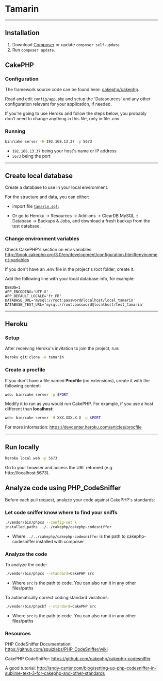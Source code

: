 # Tamarin

---

## Installation

1. Download [Composer](http://getcomposer.org/doc/00-intro.md) or update `composer self-update`.
2. Run `composer update`.


## CakePHP

### Configuration

The framework source code can be found here: [cakephp/cakephp](https://github.com/cakephp/cakephp).

Read and edit `config/app.php` and setup the 'Datasources' and any other
configuration relevant for your application, if needed.

If you're going to use Heroku and follow the steps below, you probably
don't need to change anything in this file, only in file *.env*.


### Running

```bash
bin/cake server -H 192.168.13.37 -p 5673
```

* `192.168.13.37` being your host's name or IP address
* `5673` being the port

---

## Create local database

Create a database to use in your local environment.

For the structure and data, you can either:

- Import file [`tamarin.sql`](https://github.com/LordAlexWorks/tamarin/blob/master/tamarin.sql);

- Or go to Heroku -> Resources -> Add-ons -> ClearDB MySQL :: Database -> Backups & Jobs, and download a fresh backup from the test database.


### Change environment variables

Check CakePHP's section on env variables: http://book.cakephp.org/3.0/en/development/configuration.html#environment-variables

If you don't have an .env file in the project's root folder, create it.

Add the following line with your local database info, for example:

```
DEBUG=1
APP_ENCODING='UTF-8'
APP_DEFAULT_LOCALE='fr_FR'
DATABASE_URL='mysql://root:password@localhost/local_tamarin'
DATABASE_TEST_URL='mysql://root:password@localhost/test_tamarin'
```

---

## Heroku

### Setup

After receiving Heroku's invitation to join the project, run:

```bash
heroku git:clone -a tamarin
```


### Create a procfile
If you don't have a file named **Procfile** (no extensions), create it with the following content:

```bash
web: bin/cake server -p $PORT
```

Modify it to run as you would run CakePHP. For example, if you use a host different than **localhost**:

```bash
web: bin/cake server -H XXX.XXX.X.X -p $PORT
```

For more information: https://devcenter.heroku.com/articles/procfile

---

## Run locally

```bash
heroku local web -p 5673
```

Go to your browser and access the URL returned (e.g. http://localhost:5673).


## Analyze code using PHP_CodeSniffer

Before each pull request, analyze your code against CakePHP's standards:

### Let code sniffer know where to find your sniffs
```bash
./vendor/bin/phpcs --config-set \
installed_paths ../../cakephp/cakephp-codesniffer
```

* Where `../../cakephp/cakephp-codesniffer` is the path to cakephp-codesniffer installed with composer 

### Analyze the code
To analyze the code: 
```bash
./vendor/bin/phpcs --standard=CakePHP src
```

* Where `src` is the path to code. You can also run it in any other files/paths

To automatically correct coding standard violations:
```bash
./vendor/bin/phpcbf --standard=CakePHP src
```

* Where `src` is the path to code. You can also run it in any other files/paths


### Resources
PHP CodeSniffer Documentation: https://github.com/squizlabs/PHP_CodeSniffer/wiki

CakePHP CodeSniffer: https://github.com/cakephp/cakephp-codesniffer

A good tutorial:
http://andy-carter.com/blog/setting-up-php-codesniffer-in-sublime-text-3-for-cakephp-and-other-standards